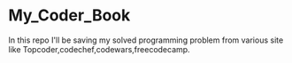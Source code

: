 # My_Coder_Book
In this repo I'll be saving my solved programming problem from various site like Topcoder,codechef,codewars,freecodecamp.
